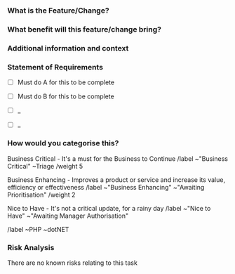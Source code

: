 <!--- THIS TEMPLATE IS TO BE USED FOR NEW FEATURES OR CHANGE REQUESTS -->

### What is the Feature/Change? <!-- Enter clear and concise description of what your feature or change request is. -->



### What benefit will this feature/change bring? <!-- e.g Save time, perform a task quicker, reduce problem for staff, customers, add new feature/value to a product. Putting this benefit into context allows us to prioritise this against other feature requests. -->



### Additional information and context 
<!--Add any other context or screenshots about the feature request here.
If there is any technical detail on how to achieve please add it here. More detail allows us to prioritise better. -->



### Statement of Requirements 
<!-- VERY IMPORTANT -->
<!-- Please add a checklist of things that the we can check off to determine if the work completed satisfies this request --> 

- [ ] Must do A for this to be complete
- [ ] Must do B for this to be complete
- [ ] _
- [ ] _



### How would you categorise this? <!--- Delete as appropriate -->

Business Critical - It's a must for the Business to Continue 
/label ~"Business Critical" ~Triage 
/weight 5

Business Enhancing - Improves a product or service and increase its value, efficiency or effectiveness 
/label ~"Business Enhancing" ~"Awaiting Prioritisation" 
/weight 2

Nice to Have - It's not a critical update, for a rainy day 
/label ~"Nice to Have" ~"Awaiting Manager Authorisation"

<!--- set required labels, include product or project labels if available  -->
/label ~PHP ~dotNET



### Risk Analysis
<!-- Please consider what technical risks there are relating to this issue -->
<!-- If technical risks are identified, please also list the steps taken to mitigate the risk --> 

There are no known risks relating to this task